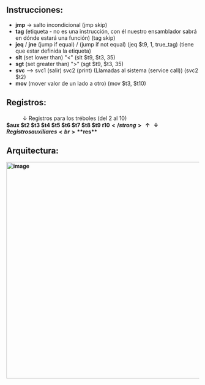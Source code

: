 ## Instrucciones:

* **jmp** → salto incondicional (jmp skip)
* **tag** (etiqueta - no es una instrucción, con él nuestro ensamblador sabrá en dónde estará una función) (tag skip)
* **jeq** / **jne** (jump if equal) / (jump if not equal) (jeq $t9, 1, true_tag) (tiene que estar definida la etiqueta)
* **slt** (set lower than) "<" (slt $t9, $t3, 35)
* **sgt** (set greater than) ">" (sgt $t9, $t3, 35)
* **svc** —> svc1 (salir) svc2 (print) (Llamadas al sistema (service call)) (svc2 $t2)
* **mov** (mover valor de un lado a otro) (mov $t3, $t10)



## Registros:

ㅤㅤㅤ  ↓ Registros para los tréboles (del 2 al 10)<br>
<strong>$aux $t2 $t3 $t4 $t5 $t6 $t7 $t8 $t9 $t10 </strong>                   
↑↓ Registros auxiliares <br>
**$res** <!--(otra variable auxiliar para cuando llamemos a una función guardar el valor de retorno) -->


## Arquitectura:

<img width="1378" height="566" alt="image" src="https://github.com/user-attachments/assets/78124284-82d0-44ff-a736-40e3b9671fb1" />

